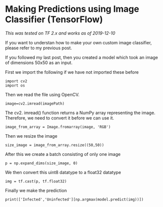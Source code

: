 # Making Predictions using Image Classifier (TensorFlow)

*This was tested on TF 2.x and works as of 2019-12-10*

If you want to understan how to make your own custom image classifier, please refer to my previous post.

If you followed my last post, then you created a model which took an image of dimensions 50x50 as an input.

First we import the following if we have not imported these before

```
import cv2
import os
```

Then we read the file using OpenCV.

```
image=cv2.imread(imagePath)
```

The cv2. imread() function returns a NumPy array representing the image. Therefore, we need to convert it before we can use it.

```
image_from_array = Image.fromarray(image, 'RGB')
```

Then we resize the image 

```
size_image = image_from_array.resize((50,50))
```

After this we create a batch consisting of only one image

```
p = np.expand_dims(size_image, 0)
```

We then convert this uint8 datatype to a float32 datatype

```
img = tf.cast(p, tf.float32)
```

Finally we make the prediction

`print(['Infected','Uninfected'][np.argmax(model.predict(img))])`



